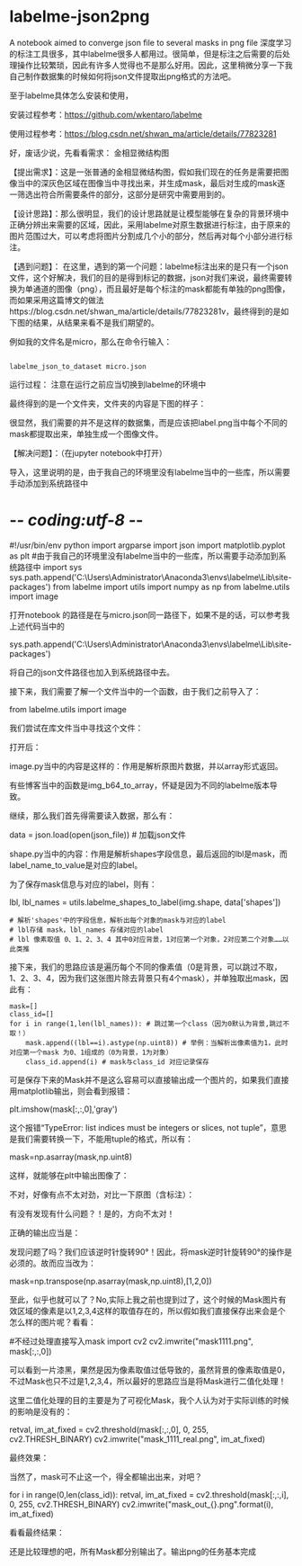 # labelme-json2png
A notebook aimed to converge json file to several masks in png file
深度学习的标注工具很多，其中labelme很多人都用过。很简单，但是标注之后需要的后处理操作比较繁琐，因此有许多人觉得也不是那么好用。因此，这里稍微分享一下我自己制作数据集的时候如何将json文件提取出png格式的方法吧。

至于labelme具体怎么安装和使用，

安装过程参考：https://github.com/wkentaro/labelme

使用过程参考：https://blog.csdn.net/shwan_ma/article/details/77823281

好，废话少说，先看看需求：
金相显微结构图


【提出需求】：这是一张普通的金相显微结构图，假如我们现在的任务是需要把图像当中的深灰色区域在图像当中寻找出来，并生成mask，最后对生成的mask逐一筛选出符合所需要条件的部分，这部分是研究中需要用到的。

【设计思路】：那么很明显，我们的设计思路就是让模型能够在复杂的背景环境中正确分辨出来需要的区域，因此，采用labelme对原生数据进行标注，由于原来的图片范围过大，可以考虑将图片分割成几个小的部分，然后再对每个小部分进行标注。

【遇到问题】： 在这里，遇到的第一个问题：labelme标注出来的是只有一个json文件，这个好解决，我们的目的是得到标记的数据，json对我们来说，最终需要转换为单通道的图像（png），而且最好是每个标注的mask都能有单独的png图像，而如果采用这篇博文的做法https://blog.csdn.net/shwan_ma/article/details/77823281v，最终得到的是如下图的结果，从结果来看不是我们期望的。

例如我的文件名是micro，那么在命令行输入：
<pre><code>
labelme_json_to_dataset micro.json
</pre></code>

运行过程：
注意在运行之前应当切换到labelme的环境中

最终得到的是一个文件夹，文件夹的内容是下图的样子：

很显然，我们需要的并不是这样的数据集，而是应该把label.png当中每个不同的mask都提取出来，单独生成一个图像文件。

【解决问题】：（在jupyter notebook中打开）

导入，这里说明的是，由于我自己的环境里没有labelme当中的一些库，所以需要手动添加到系统路径中

# -*- coding:utf-8 -*-
#!/usr/bin/env python
import argparse
import json
import matplotlib.pyplot as plt
#由于我自己的环境里没有labelme当中的一些库，所以需要手动添加到系统路径中
import  sys
sys.path.append('C:\\Users\Administrator\Anaconda3\envs\labelme\Lib\site-packages') 
from labelme import utils
import numpy as np
from labelme.utils import image

打开notebook 的路径是在与micro.json同一路径下，如果不是的话，可以参考我上述代码当中的

sys.path.append('C:\\Users\Administrator\Anaconda3\envs\labelme\Lib\site-packages') 

将自己的json文件路径也加入到系统路径中去。

接下来，我们需要了解一个文件当中的一个函数，由于我们之前导入了：

from labelme.utils import image

我们尝试在库文件当中寻找这个文件：

打开后：

image.py当中的内容是这样的：作用是解析原图片数据，并以array形式返回。

有些博客当中的函数是img_b64_to_array，怀疑是因为不同的labelme版本导致。

继续，那么我们首先得需要读入数据，那么有：

data = json.load(open(json_file)) # 加载json文件

shape.py当中的内容：作用是解析shapes字段信息，最后返回的lbl是mask，而label_name_to_value是对应的label。

为了保存mask信息与对应的label，则有：

lbl, lbl_names = utils.labelme_shapes_to_label(img.shape, data['shapes'])

    # 解析'shapes'中的字段信息，解析出每个对象的mask与对应的label
    # lbl存储 mask，lbl_names 存储对应的label
    # lbl 像素取值 0、1、2、3、4 其中0对应背景，1对应第一个对象，2对应第二个对象……以此类推

接下来，我们的思路应该是遍历每个不同的像素值（0是背景，可以跳过不取，1、2、3、4，因为我们这张图片除去背景只有4个mask），并单独取出mask，因此有：

    mask=[]
    class_id=[]
    for i in range(1,len(lbl_names)): # 跳过第一个class（因为0默认为背景,跳过不取！）
        mask.append((lbl==i).astype(np.uint8)) # 举例：当解析出像素值为1，此时对应第一个mask 为0、1组成的（0为背景，1为对象）
        class_id.append(i) # mask与class_id 对应记录保存

可是保存下来的Mask并不是这么容易可以直接输出成一个图片的，如果我们直接用matplotlib输出，则会看到报错：

plt.imshow(mask[:,:,0],'gray')

这个报错“TypeError: list indices must be integers or slices, not tuple”，意思是我们需要转换一下，不能用tuple的格式，所以有：

mask=np.asarray(mask,np.uint8)

这样，就能够在plt中输出图像了：

不对，好像有点不太对劲，对比一下原图（含标注）：

有没有发现有什么问题？！是的，方向不太对！

正确的输出应当是：

发现问题了吗？我们应该逆时针旋转90°！因此，将mask逆时针旋转90°的操作是必须的。故而应当改为：

mask=np.transpose(np.asarray(mask,np.uint8),[1,2,0])

至此，似乎也就可以了？No,实际上我之前也提到过了，这个时候的Mask图片有效区域的像素是以1,2,3,4这样的取值存在的，所以假如我们直接保存出来会是个怎么样的图片呢？看看：

#不经过处理直接写入mask
import cv2
cv2.imwrite("mask1111.png", mask[:,:,0])

可以看到一片漆黑，果然是因为像素取值过低导致的，虽然背景的像素取值是0，不过Mask也只不过是1,2,3,4，所以最好的思路应当是将Mask进行二值化处理！

这里二值化处理的目的主要是为了可视化Mask，我个人认为对于实际训练的时候的影响是没有的：

retval, im_at_fixed = cv2.threshold(mask[:,:,0], 0, 255, cv2.THRESH_BINARY) 
cv2.imwrite("mask_1111_real.png", im_at_fixed)

最终效果：

当然了，mask可不止这一个，得全都输出出来，对吧？

for i in range(0,len(class_id)):
    retval, im_at_fixed = cv2.threshold(mask[:,:,i], 0, 255, cv2.THRESH_BINARY) 
    cv2.imwrite("mask_out_{}.png".format(i), im_at_fixed)

看看最终结果：

还是比较理想的吧，所有Mask都分别输出了。输出png的任务基本完成
